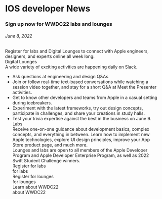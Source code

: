 <!-- ### MySkills
BootStrap & React.js  
<img src="https://img.shields.io/badge/HTML5-E34F26?style=flat-square&logo=HTML5&logoColor=white"/></a>
<img src="https://img.shields.io/badge/CSS3-1572B6?style=flat-square&logo=CSS3&logoColor=white"/></a>
<img src="https://img.shields.io/badge/JavaScript-F7DF1E?style=flat-square&logo=JavaScript&logoColor=white"/></a>
<img src="https://img.shields.io/badge/React.js-1E8CBE?style=flat-square&logo=JavaScript&logoColor=white"/></a>   -->

<!-- Android & IOS  
<img src="https://img.shields.io/badge/Java-007396?style=flat-square&logo=Java&logoColor=white"/></a>
<img src="https://img.shields.io/badge/Swift-F05138?style=flat-square&logo=Swift&logoColor=white"/></a> -->
<!-- 
Languages  
<img src="https://img.shields.io/badge/C-A8B9CC?style=flat-square&logo=C&logoColor=white"/></a>
<img src="https://img.shields.io/badge/C++-00599C?style=flat-square&logo=C%2B%2B&logoColor=white"/></a>
<img src="https://img.shields.io/badge/Python-3776AB?style=flat-square&logo=Python&logoColor=white"/></a>

algorithms  
<img src="https://img.shields.io/badge/Baekjoon-Gold4-gold?style=flat-square&labelColor=004088"/></a> -->
<!-- 
Contact  
[<img src="https://img.shields.io/badge/l06094@gmail.com-EA4335?style=flat-square&logo=Gmail&logoColor=white"/>](l06094@gmail.com)
<a href="dlwjsgml02@naver.com"><img src="https://img.shields.io/badge/dlwjsgml02@naver.com-0ABF53?style=flat-square&logo=Nintendo&logoColor=white"/></a>
<img src="https://img.shields.io/badge/jeon__hui__22-E4405F?style=flat-square&logo=Instagram&logoColor=white"/></a>  

---
![Jeonhui's GitHub stats](https://github-readme-stats.vercel.app/api?username=Jeonhui&show_icons=true&theme=algolia)  
![Top Langs](https://github-readme-stats.vercel.app/api/top-langs/?username=6810779s&layout=compact&theme=algolia)  
 -->
# IOS developer News
### Sign up now for WWDC22 labs and lounges  
###### June 8, 2022  
  
  
Register for labs and Digital Lounges to connect with Apple engineers, designers, and experts online all week long.  
Digital Lounges  
A wide variety of exciting activities are happening daily on Slack.  
* Ask questions at engineering and design Q&As.  
* Join or follow real-time text-based conversations while watching a session video together, and stay for a short Q&A at Meet the Presenter activities.  
* Get to know other developers and teams from Apple in a casual setting during icebreakers.  
* Experiment with the latest frameworks, try out design concepts, participate in challenges, and share your creations in study halls.  
* Test your trivia expertise against the best in the business on June 9.  
Labs  
Receive one-on-one guidance about development basics, complex concepts, and everything in between. Learn how to implement new Apple technologies, explore UI design principles, improve your App Store product page, and much more.  
Lounges and labs are open to all members of the Apple Developer Program and Apple Developer Enterprise Program, as well as 2022 Swift Student Challenge winners.  
Register for labs  
for labs  
Register for lounges  
for lounges  
Learn about WWDC22  
about WWDC22  
